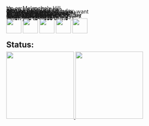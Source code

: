 <style>
  div {
    line-height:1px;
  }
</style>

<div style="line-height:1px;">Up on Melancholy Hill
<div style="line-height:5px;">There's a plastic tree</div>
<div style="line-height:1px;">Are you here with me?</div>
<div style="line-height:1px;">Just looking out on the day</div>
<div style="line-height:1px;">Of another dream</div>
<div>Well you can't get what you want</div>
<div>But you can get me</div>
<div>So let's set out to sea, love</div>
<div>'Cause you are my medicine</div>
<div>When you're close to me</div>
<div>When you're close to me</div>
<div>So call in the submarines</div>
<div>'Round the world we'll go</div>
<div>Does anybody know, love</div>
<div>If we're looking out on the day</div>
<div>Of another dream?</div>
<div>If you can't get what you want</div>
<div>Then come with me</div>
<div>Up on Melancholy Hill</div>
<div>Sits a manatee</div>
<div>Just looking out for the day</div>
<div>When you're close to me</div>
<div>When you're close to me</div>
<div>When you're close to me</div>
</style>
<div class="imgs-display" style="display:row">
<img loading="lazy" src="https://cdn.jsdelivr.net/gh/devicons/devicon@latest/icons/dart/dart-original.svg" width="40" height="auto"/>
<img loading="lazy" src="https://cdn.jsdelivr.net/gh/devicons/devicon@latest/icons/flutter/flutter-original.svg" width="40" height="auto"/>
<img loading="lazy" src="https://cdn.jsdelivr.net/gh/devicons/devicon@latest/icons/python/python-original.svg" width="40" height="auto" />
<img loading="lazy" src="https://cdn.jsdelivr.net/gh/devicons/devicon@latest/icons/flask/flask-original.svg" width="40" height="auto" />
<img loading="lazy" src="https://cdn.jsdelivr.net/gh/devicons/devicon@latest/icons/mysql/mysql-original.svg" width="40" height="auto" />
</div>
</br>

## Status:
<div>
<a href="https://github.com/thliasc">
<img loading="lazy" height="180em" src="https://github-readme-stats.vercel.app/api/top-langs/?username=thliasc&layout=compact&langs_count=7&theme=dracula"/>
<img loading="lazy" height="180em" src="https://github-readme-stats.vercel.app/api?username=thliasc&show_icons=true&theme=dracula&include_all_commits=true&count_private=true"/>
</div>
